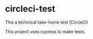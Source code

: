 # circleci-test
This a technical take-home test (CircleCI)

This project uses cypress to make tests.
